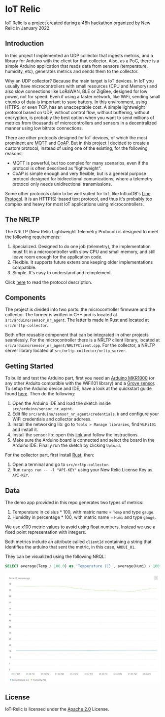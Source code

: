 # IoT Relic

IoT Relic is a project created during a 48h hackathon organized by New Relic in January 2022.

## Introduction

In this project I implemented an UDP collector that ingests metrics, and a library for Arduino with the client for that collector. Also, as a PoC, there is a simple Arduino application that reads data from sensors (temperature, humidity, etc), generates metrics and sends them to the collector.

Why an UDP collector? Because the main target is IoT devices. In IoT you usually have microcontrollers with small resources (CPU and Memory) and also slow connections like LoRaWAN, BLE or ZigBee, designed for low power, not for speed. Even if using a faster network, like WiFi, sending small chunks of data is important to save battery. In this environment, using HTTPS, or even TCP, has an unacceptable cost. A simple lightweight protocol based on UDP, without control flow, without buffering, without encryption, is probably the best option when you want to send millions of metrics from thousands of microcontrollers and sensors in a decentralized manner using low bitrate connections.

There are other protocols designed for IoT devices, of which the most prominent are [MQTT](https://en.wikipedia.org/wiki/MQTT) and [CoAP](https://en.wikipedia.org/wiki/Constrained_Application_Protocol). But in this project I decided to create a custom protocol, instead of using one of the existing, for the following reasons:

- MQTT is powerful, but too complex for many scenarios, even if the protocol is often described as "lightweight".
- CoAP is simple enough and very flexible, but is a general purpose protocol designed for bidirectional comunications, where a telemetry protocol only needs unidirectional transmissions.

Some other protocols claim to be well suited for IoT, like InfluxDB's [Line Protocol](https://docs.influxdata.com/influxdb/v2.1/reference/syntax/line-protocol/). It is an HTTP(S)-based text protocol, and thus it's probably too complex and heavy for most IoT applications using microcontrollers.

## The NRLTP

The NRLTP (New Relic Lightweight Telemetry Protocol) is designed to meet the following requirements:

1. Specialized. Designed to do one job (telemetry), the implementation must fit in a microcontroller with slow CPU and small memory, and still leave room enough for the application code.
2. Flexible. It supports future extensions keeping older implementations compatible.
3. Simple. It's easy to understand and reimplement.

Click [here](NRLTP.md) to read the protocol description.

## Components

The project is divided into two parts: the microcontroller firmware and the collector. The former is written in C++ and is located at `src/arduino/sensor_nr_agent`. The latter is made in Rust and located at `src/nrltp-collector`.

Both offer reusable component that can be integrated in other projects seamlessly. For the microcontroller there is a NRLTP client library, located at `src/arduino/sensor_nr_agent/NRLTPClient.cpp`. For the collector, a NRLTP server library located at `src/nrltp-collector/nrltp_server`.

## Getting Started

To build and test the Arduino part, first you need an [Arduino MKR1000](https://store-usa.arduino.cc/products/arduino-mkr1000-wifi) (or any other Arduito compatible with the WiFi101 library) and a [Grove sensor](https://store.arduino.cc/products/grove-temperature-humidity-sensor). To setup the Arduino device and IDE, have a look at the quickstart guide found [here](https://docs.arduino.cc/hardware/mkr-1000-wifi). Then do the following:

1. Open the Arduino IDE and load the sketch inside `src/arduino/sensor_nr_agent`.
2. Edit file `src/arduino/sensor_nr_agent/credentials.h` and configure your WiFi credentials and collector address.
3. Install the networking lib: go to `Tools > Manage libraries`, find `WiFi101` and install it.
4. Install the sensor lib: open this [link](https://github.com/Seeed-Studio/Grove_Temper_Humidity) and follow the instructions.
5. Make sure the Arduino board is connected and select the board in the Arduino IDE. Finally run the sketch by clicking `Upload`.

For the collector part, first install [Rust](https://www.rust-lang.org/tools/install), then:

1. Open a terminal and go to `src/nrltp-collector`.
2. Run `cargo run -- -l "API-KEY"` using your New Relic License Key as `API-KEY`.

## Data

The demo app provided in this repo generates two types of metrics:

1. Temperature in celsius * 100, with matric name = `Temp` and type `gauge`.
2. Humidity in percentage * 100, with matric name = `Humi` and type `gauge`.

We use x100 metric values to avoid using float numbers. Instead we use a fixed point representation with integers.

Both metrics include an attribute called `clientId` containing a string that identifies the arduino that sent the metric, in this case, `ARDUI_01`.

They can be visualized using the following NRQL:

```sql
SELECT average(Temp / 100.0) as 'Temperature (C)', average(Humi) / 100.0 as 'Humidity (%)' FROM Metric TIMESERIES SINCE 10 minutes ago
```

![Figure 1](figure_1.png)

## License

IoT-Relic is licensed under the [Apache 2.0](http://apache.org/licenses/LICENSE-2.0.txt) License.
